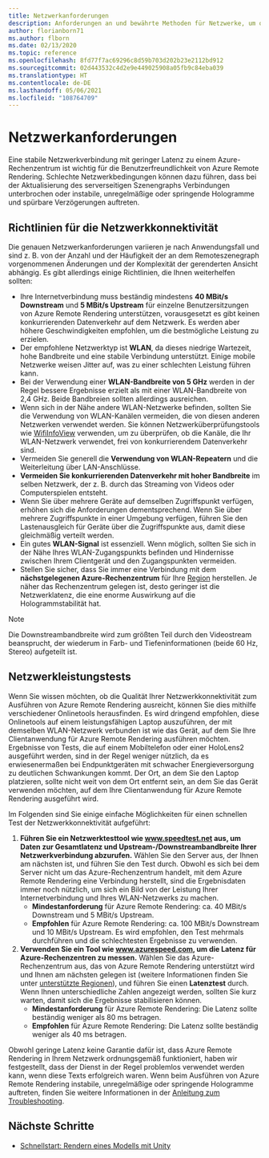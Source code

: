 ```yaml
---
title: Netzwerkanforderungen
description: Anforderungen an und bewährte Methoden für Netzwerke, um optimale Leistungen zu erzielen
author: florianborn71
ms.author: flborn
ms.date: 02/13/2020
ms.topic: reference
ms.openlocfilehash: 8fd77f7ac69296c8d59b703d202b23e2112bd912
ms.sourcegitcommit: 02d443532c4d2e9e449025908a05fb9c84eba039
ms.translationtype: HT
ms.contentlocale: de-DE
ms.lasthandoff: 05/06/2021
ms.locfileid: "108764709"
---
```

# <a name="network-requirements"></a>Netzwerkanforderungen

Eine stabile Netzwerkverbindung mit geringer Latenz zu einem Azure-Rechenzentrum ist wichtig für die Benutzerfreundlichkeit von Azure Remote Rendering. Schlechte Netzwerkbedingungen können dazu führen, dass bei der Aktualisierung des serverseitigen Szenengraphs Verbindungen unterbrochen oder instabile, unregelmäßige oder springende Hologramme und spürbare Verzögerungen auftreten.

## <a name="guidelines-for-network-connectivity"></a>Richtlinien für die Netzwerkkonnektivität

Die genauen Netzwerkanforderungen variieren je nach Anwendungsfall und sind z. B. von der Anzahl und der Häufigkeit der an dem Remoteszenegraph vorgenommenen Änderungen und der Komplexität der gerenderten Ansicht abhängig. Es gibt allerdings einige Richtlinien, die Ihnen weiterhelfen sollten:

* Ihre Internetverbindung muss beständig mindestens **40 MBit/s Downstream** und **5 MBit/s Upstream** für einzelne Benutzersitzungen von Azure Remote Rendering unterstützen, vorausgesetzt es gibt keinen konkurrierenden Datenverkehr auf dem Netzwerk. Es werden aber höhere Geschwindigkeiten empfohlen, um die bestmögliche Leistung zu erzielen. 
* Der empfohlene Netzwerktyp ist **WLAN**, da dieses niedrige Wartezeit, hohe Bandbreite und eine stabile Verbindung unterstützt. Einige mobile Netzwerke weisen Jitter auf, was zu einer schlechten Leistung führen kann. 
* Bei der Verwendung einer **WLAN-Bandbreite von 5 GHz** werden in der Regel bessere Ergebnisse erzielt als mit einer WLAN-Bandbreite von 2,4 GHz. Beide Bandbreien sollten allerdings ausreichen.
* Wenn sich in der Nähe andere WLAN-Netzwerke befinden, sollten Sie die Verwendung von WLAN-Kanälen vermeiden, die von diesen anderen Netzwerken verwendet werden. Sie können Netzwerküberprüfungstools wie [WifiInfoView](https://www.nirsoft.net/utils/wifi_information_view.html) verwenden, um zu überprüfen, ob die Kanäle, die Ihr WLAN-Netzwerk verwendet, frei von konkurrierendem Datenverkehr sind.
* Vermeiden Sie generell die **Verwendung von WLAN-Repeatern** und die Weiterleitung über LAN-Anschlüsse.
* **Vermeiden Sie konkurrierenden Datenverkehr mit hoher Bandbreite** im selben Netzwerk, der z. B. durch das Streaming von Videos oder Computerspielen entsteht.
* Wenn Sie über mehrere Geräte auf demselben Zugriffspunkt verfügen, erhöhen sich die Anforderungen dementsprechend. Wenn Sie über mehrere Zugriffspunkte in einer Umgebung verfügen, führen Sie den Lastenausgleich für Geräte über die Zugriffspunkte aus, damit diese gleichmäßig verteilt werden.
* Ein gutes **WLAN-Signal** ist essenziell. Wenn möglich, sollten Sie sich in der Nähe Ihres WLAN-Zugangspunkts befinden und Hindernisse zwischen Ihrem Clientgerät und den Zugangspunkten vermeiden.
* Stellen Sie sicher, dass Sie immer eine Verbindung mit dem **nächstgelegenen Azure-Rechenzentrum** für Ihre [Region](regions.md) herstellen. Je näher das Rechenzentrum gelegen ist, desto geringer ist die Netzwerklatenz, die eine enorme Auswirkung auf die Hologrammstabilität hat.

> [!NOTE]
> Die Downstreambandbreite wird zum größten Teil durch den Videostream beansprucht, der wiederum in Farb- und Tiefeninformationen (beide 60 Hz, Stereo) aufgeteilt ist.

## <a name="network-performance-tests"></a>Netzwerkleistungstests

Wenn Sie wissen möchten, ob die Qualität Ihrer Netzwerkkonnektivität zum Ausführen von Azure Remote Rendering ausreicht, können Sie dies mithilfe verschiedener Onlinetools herausfinden. Es wird dringend empfohlen, diese Onlinetools auf einem leistungsfähigen Laptop auszuführen, der mit demselben WLAN-Netzwerk verbunden ist wie das Gerät, auf dem Sie Ihre Clientanwendung für Azure Remote Rendering ausführen möchten. Ergebnisse von Tests, die auf einem Mobiltelefon oder einer HoloLens2 ausgeführt werden, sind in der Regel weniger nützlich, da es erwiesenermaßen bei Endpunktgeräten mit schwacher Energieversorgung zu deutlichen Schwankungen kommt. Der Ort, an dem Sie den Laptop platzieren, sollte nicht weit von dem Ort entfernt sein, an dem Sie das Gerät verwenden möchten, auf dem Ihre Clientanwendung für Azure Remote Rendering ausgeführt wird.

Im Folgenden sind Sie einige einfache Möglichkeiten für einen schnellen Test der Netzwerkkonnektivität aufgeführt:

1. **Führen Sie ein Netzwerktesttool wie www.speedtest.net aus, um Daten zur Gesamtlatenz und Upstream-/Downstreambandbreite Ihrer Netzwerkverbindung abzurufen.**
Wählen Sie den Server aus, der Ihnen am nächsten ist, und führen Sie den Test durch. Obwohl es sich bei dem Server nicht um das Azure-Rechenzentrum handelt, mit dem Azure Remote Rendering eine Verbindung herstellt, sind die Ergebnisdaten immer noch nützlich, um sich ein Bild von der Leistung Ihrer Internetverbindung und Ihres WLAN-Netzwerks zu machen.
   * **Mindestanforderung** für Azure Remote Rendering: ca. 40 MBit/s Downstream und 5 MBit/s Upstream.
   * **Empfohlen** für Azure Remote Rendering: ca. 100 MBit/s Downstream und 10 MBit/s Upstream.
Es wird empfohlen, den Test mehrmals durchführen und die schlechtesten Ergebnisse zu verwenden.
1. **Verwenden Sie ein Tool wie www.azurespeed.com, um die Latenz für Azure-Rechenzentren zu messen.** Wählen Sie das Azure-Rechenzentrum aus, das von Azure Remote Rendering unterstützt wird und Ihnen am nächsten gelegen ist (weitere Informationen finden Sie unter [unterstützte Regionen](regions.md)), und führen Sie einen **Latenztest** durch. Wenn Ihnen unterschiedliche Zahlen angezeigt werden, sollten Sie kurz warten, damit sich die Ergebnisse stabilisieren können.
   * **Mindestanforderung** für Azure Remote Rendering: Die Latenz sollte beständig weniger als 80 ms betragen.
   * **Empfohlen** für Azure Remote Rendering: Die Latenz sollte beständig weniger als 40 ms betragen.

Obwohl geringe Latenz keine Garantie dafür ist, dass Azure Remote Rendering in Ihrem Netzwerk ordnungsgemäß funktioniert, haben wir festgestellt, dass der Dienst in der Regel problemlos verwendet werden kann, wenn diese Texts erfolgreich waren.
Wenn beim Ausführen von Azure Remote Rendering instabile, unregelmäßige oder springende Hologramme auftreten, finden Sie weitere Informationen in der [Anleitung zum Troubleshooting](../resources/troubleshoot.md).

## <a name="next-steps"></a>Nächste Schritte

* [Schnellstart: Rendern eines Modells mit Unity](../quickstarts/render-model.md)
